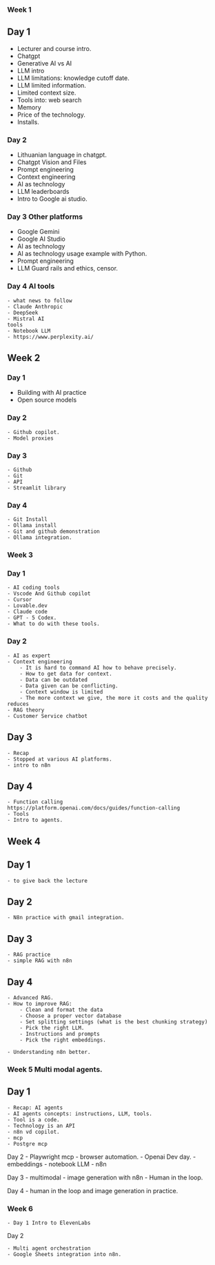 ### Week 1

## Day 1
- Lecturer and course intro.
- Chatgpt
- Generative AI vs AI
- LLM intro
- LLM limitations: knowledge cutoff date.
- LLM limited information.
- Limited context size.
- Tools into: web search
- Memory
- Price of the technology.
- Installs.

### Day 2
- Lithuanian language in chatgpt.
- Chatgpt Vision and Files
- Prompt engineering
- Context engineering
- AI as technology
- LLM leaderboards
- Intro to Google ai studio.

### Day 3 Other platforms
- Google Gemini
- Google AI Studio
- AI as technology
- AI as technology usage example with Python.
- Prompt engineering
- LLM Guard rails and ethics, censor.

### Day 4 AI tools
    - what news to follow
    - Claude Anthropic
    - DeepSeek
    - Mistral AI
    tools
    - Notebook LLM
    - https://www.perplexity.ai/

## Week 2

### Day 1

   - Building with AI practice
   - Open source models

### Day 2

    - Github copilot.
    - Model proxies

### Day 3
    - Github
    - Git
    - API
    - Streamlit library

### Day 4
    - Git Install
    - Ollama install
    - Git and github demonstration
    - Ollama integration.

### Week 3

### Day 1
    - AI coding tools
    - Vscode And Github copilot
    - Cursor
    - Lovable.dev
    - Claude code
    - GPT - 5 Codex.
    - What to do with these tools.

### Day 2
    - AI as expert
    - Context engineering
        - It is hard to command AI how to behave precisely.
        - How to get data for context.
        - Data can be outdated
        - Data given can be conflicting.
        - Context window is limited
        - The more context we give, the more it costs and the quality reduces
    - RAG theory
    - Customer Service chatbot

## Day 3
    - Recap
    - Stopped at various AI platforms.
    - intro to n8n

## Day 4
    - Function calling
    https://platform.openai.com/docs/guides/function-calling
    - Tools
    - Intro to agents.

## Week 4

## Day 1

    - to give back the lecture

## Day 2
    - N8n practice with gmail integration.

## Day 3
    - RAG practice
    - simple RAG with n8n

## Day 4
    - Advanced RAG.
    - How to improve RAG:
        - Clean and format the data
        - Choose a proper vector database
        - Set splitting settings (what is the best chunking strategy)
        - Pick the right LLM.
        - Instructions and prompts
        - Pick the right embeddings.

    - Understanding n8n better.

### Week 5 Multi modal agents.

## Day 1
    - Recap: AI agents
    - AI agents concepts: instructions, LLM, tools.
    - Tool is a code.
    - Technology is an API
    - n8n vd copilot.
    - mcp
    - Postgre mcp

Day 2
    - Playwright mcp
    - browser automation.
    - Openai Dev day.
    - embeddings
    - notebook LLM
    - n8n

Day 3
    - multimodal
    - image generation with n8n
    - Human in the loop.

Day 4
    - human in the loop and image generation in practice.

### Week 6 

    - Day 1 Intro to ElevenLabs

Day 2

    - Multi agent orchestration
    - Google Sheets integration into n8n.





